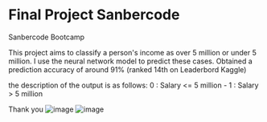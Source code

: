 # Final Project Sanbercode

Sanbercode Bootcamp

This project aims to classify a person's income as over 5 million or under 5 million. I use the neural network model to predict these cases. Obtained a prediction accuracy of around 91% (ranked 14th on Leaderbord Kaggle)

the description of the output is as follows: 0 : Salary <= 5 million - 1 : Salary > 5 million

Thank you
![image](https://github.com/Balsky99/projekdata/assets/58036295/6ea100b0-a05d-4977-b885-72fa5e642ba5)
![image](https://github.com/Balsky99/projekdata/assets/58036295/7470a2fe-911f-4116-8eb9-aea8d6a0bb20)
